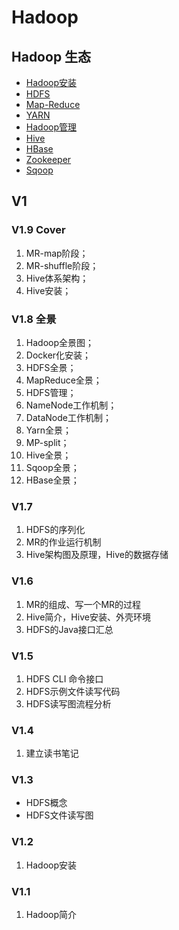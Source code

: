 # Hadoop

## Hadoop 生态

* [Hadoop安装](hadoop-an-zhuang/)
* [HDFS](hdfs/)
* [Map-Reduce](map-reduce/)
* [YARN](/basic/hadoop/yarn.md)
* [Hadoop管理](hadoop-guan-li/)
* [Hive](/basic/hadoop/hive.md)
* [HBase](/basic/hadoop/hbase.md)
* [Zookeeper](/basic/hadoop/zk/README.md)
* [Sqoop](/basic/hadoop/sqoop.md)

## V1

### V1.9 Cover
1. MR-map阶段；
2. MR-shuffle阶段；
3. Hive体系架构；
4. Hive安装；


### V1.8 全景

1. Hadoop全景图； 
2. Docker化安装；
3. HDFS全景；
4. MapReduce全景；
5. HDFS管理；
6. NameNode工作机制；
7. DataNode工作机制；
8. Yarn全景；
9. MP-split；
10. Hive全景；
11. Sqoop全景；
12. HBase全景；

### V1.7

1. HDFS的序列化
2. MR的作业运行机制
3. Hive架构图及原理，Hive的数据存储

### V1.6

1. MR的组成、写一个MR的过程
2. Hive简介，Hive安装、外壳环境
3. HDFS的Java接口汇总

### V1.5

1. HDFS CLI 命令接口
2. HDFS示例文件读写代码
3. HDFS读写图流程分析

### V1.4

1. 建立读书笔记

### V1.3

* HDFS概念
* HDFS文件读写图

### V1.2

1. Hadoop安装

### V1.1

1. Hadoop简介

